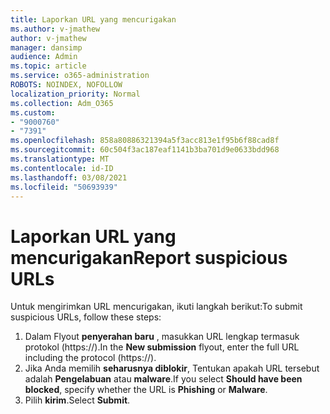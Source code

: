 ```yaml
---
title: Laporkan URL yang mencurigakan
ms.author: v-jmathew
author: v-jmathew
manager: dansimp
audience: Admin
ms.topic: article
ms.service: o365-administration
ROBOTS: NOINDEX, NOFOLLOW
localization_priority: Normal
ms.collection: Adm_O365
ms.custom:
- "9000760"
- "7391"
ms.openlocfilehash: 858a80886321394a5f3acc813e1f95b6f88cad8f
ms.sourcegitcommit: 60c504f3ac187eaf1141b3ba701d9e0633bdd968
ms.translationtype: MT
ms.contentlocale: id-ID
ms.lasthandoff: 03/08/2021
ms.locfileid: "50693939"
---
```

# <a name="report-suspicious-urls"></a><span data-ttu-id="12537-102">Laporkan URL yang mencurigakan</span><span class="sxs-lookup"><span data-stu-id="12537-102">Report suspicious URLs</span></span>

<span data-ttu-id="12537-103">Untuk mengirimkan URL mencurigakan, ikuti langkah berikut:</span><span class="sxs-lookup"><span data-stu-id="12537-103">To submit suspicious URLs, follow these steps:</span></span>

1. <span data-ttu-id="12537-104">Dalam Flyout **penyerahan baru** , masukkan URL lengkap termasuk protokol (https://).</span><span class="sxs-lookup"><span data-stu-id="12537-104">In the **New submission** flyout, enter the full URL including the protocol (https://).</span></span>
2. <span data-ttu-id="12537-105">Jika Anda memilih **seharusnya diblokir**, Tentukan apakah URL tersebut adalah **Pengelabuan** atau **malware**.</span><span class="sxs-lookup"><span data-stu-id="12537-105">If you select **Should have been blocked**, specify whether the URL is **Phishing** or **Malware**.</span></span>
3. <span data-ttu-id="12537-106">Pilih **kirim**.</span><span class="sxs-lookup"><span data-stu-id="12537-106">Select **Submit**.</span></span>

